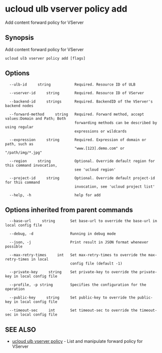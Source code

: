 # ucloud ulb vserver policy add

Add content forward policy for VServer

## Synopsis

Add content forward policy for VServer

```
ucloud ulb vserver policy add [flags]
```

## Options

```
  --ulb-id     string           Required. Resource ID of ULB 

  --vserver-id     string       Required. Resource ID of VServer 

  --backend-id     strings      Required. BackendID of the VServer's backend nodes 

  --forward-method     string   Required. Forward method, accept values:Domain and Path; Both
                                forwarding methods can be described by using regular
                                expressions or wildcards 

  --expression     string       Required. Expression of domain or path, such as
                                "www.[123].demo.com" or "/path/img/*.jpg" 

  --region     string           Optional. Override default region for this command invocation,
                                see 'ucloud region' 

  --project-id     string       Optional. Override default project-id for this command
                                invocation, see 'ucloud project list' 

  --help, -h                    help for add 

```

## Options inherited from parent commands

```
  --base-url     string       Set base-url to override the base-url in local config file 

  --debug, -d                 Running in debug mode 

  --json, -j                  Print result in JSON format whenever possible 

  --max-retry-times     int   Set max-retry-times to override the max-retry-times in local
                              config file (default -1) 

  --private-key     string    Set private-key to override the private-key in local config file 

  --profile, -p string        Specifies the configuration for the operation 

  --public-key     string     Set public-key to override the public-key in local config file 

  --timeout-sec     int       Set timeout-sec to override the timeout-sec in local config file 

```

## SEE ALSO

* [ucloud ulb vserver policy](cli/cmd/ucloud/ulb/vserver/policy)	 - List and manipulate forward policy for VServer

